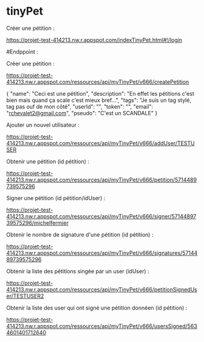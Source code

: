 # tinyPet


Créer une pétition :

https://projet-test-414213.nw.r.appspot.com/indexTinyPet.html#!/login

#Endppoint :

Créer une pétition :

https://projet-test-414213.nw.r.appspot.com/ressources/api/myTinyPet/v666/createPetition

{
"name": "Ceci est une pétition",
"description": "En effet les pétitions c'est bien mais quand ça scale c'est mieux bref...",
"tags": "Je suis un tag stylé, tag pas ouf de mon côté",
"userId": "",
"token": "",
"email": "rchevalet2@gmail.com",
"pseudo": "C'est un SCANDALE"
}

Ajouter un nouvel utilisateur :

https://projet-test-414213.nw.r.appspot.com/ressources/api/myTinyPet/v666/addUser/TESTUSER

Obtenir une pétition (id pétition) :

https://projet-test-414213.nw.r.appspot.com/ressources/api/myTinyPet/v666/petition/5714489739575296

Signer une pétition (id pétition/idUser) :

https://projet-test-414213.nw.r.appspot.com/ressources/api/myTinyPet/v666/signer/5714489739575296/michelfermier

Obtenir le nombre de signature d'une pétition (id pétition) :

https://projet-test-414213.nw.r.appspot.com/ressources/api/myTinyPet/v666/signatures/5714489739575296

Obtenir la liste des pétitions singée par un user (idUser) :

https://projet-test-414213.nw.r.appspot.com/ressources/api/myTinyPet/v666/petitionSignedUser/TESTUSER2

Obtenir la liste des user qui ont signé une pétition donnéen (id pétition) :

https://projet-test-414213.nw.r.appspot.com/ressources/api/myTinyPet/v666/usersSigned/5634601401712640
